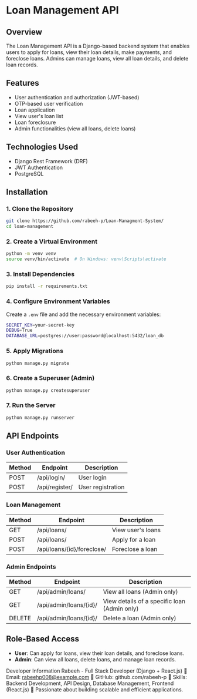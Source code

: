 # Loan Management API

## Overview
The Loan Management API is a Django-based backend system that enables users to apply for loans, view their loan details, make payments, and foreclose loans. Admins can manage loans, view all loan details, and delete loan records.

## Features
- User authentication and authorization (JWT-based)
- OTP-based user verification
- Loan application
- View user's loan list
- Loan foreclosure
- Admin functionalities (view all loans, delete loans)

## Technologies Used
- Django Rest Framework (DRF)
- JWT Authentication
- PostgreSQL
 
 

## Installation
### 1. Clone the Repository
```sh
git clone https://github.com/rabeeh-p/Loan-Managment-System/
cd loan-management
```

### 2. Create a Virtual Environment
```sh
python -m venv venv
source venv/bin/activate  # On Windows: venv\Scripts\activate
```

### 3. Install Dependencies
```sh
pip install -r requirements.txt
```

### 4. Configure Environment Variables
Create a `.env` file and add the necessary environment variables:
```sh
SECRET_KEY=your-secret-key
DEBUG=True
DATABASE_URL=postgres://user:password@localhost:5432/loan_db
```

### 5. Apply Migrations
```sh
python manage.py migrate
```

### 6. Create a Superuser (Admin)
```sh
python manage.py createsuperuser
```

### 7. Run the Server
```sh
python manage.py runserver
```

## API Endpoints
### User Authentication
| Method | Endpoint         | Description          |
|--------|----------------|----------------------|
| POST   | /api/login/    | User login          |
| POST   | /api/register/ | User registration   |

### Loan Management
| Method | Endpoint            | Description              |
|--------|---------------------|--------------------------|
| GET    | /api/loans/         | View user's loans       |
| POST   | /api/loans/         | Apply for a loan        |
| POST   | /api/loans/{id}/foreclose/ | Foreclose a loan |

### Admin Endpoints  
| Method | Endpoint               | Description                              |  
|--------|------------------------|------------------------------------------|  
| GET    | /api/admin/loans/      | View all loans (Admin only)             |  
| GET    | /api/admin/loans/{id}/ | View details of a specific loan (Admin only) |  
| DELETE | /api/admin/loans/{id}/ | Delete a loan (Admin only)              |  




## Role-Based Access
- **User**: Can apply for loans, view their loan details, and foreclose loans.
- **Admin**: Can view all loans, delete loans, and manage loan records.


Developer Information
Rabeeh - Full Stack Developer (Django + React.js)
📧 Email: rabeehp008@example.com
🔗 GitHub: github.com/rabeeh-p
📌 Skills: Backend Development, API Design, Database Management, Frontend (React.js)
🚀 Passionate about building scalable and efficient applications.
